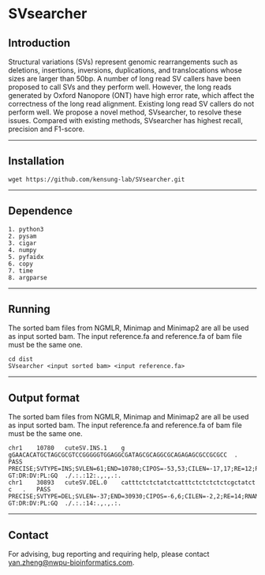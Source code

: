 # SVsearcher
## Introduction

Structural variations (SVs) represent genomic rearrangements such as deletions, insertions, inversions, duplications, and translocations whose sizes are larger than 50bp. A number of long read SV callers have been proposed to call SVs and they perform well. However, the long reads generated by Oxford Nanopore (ONT) have high error rate, which affect the correctness of the long read alignment. Existing long read SV callers do not perform well. We propose a novel method, SVsearcher, to resolve these issues. Compared with existing methods, SVsearcher has highest recall, precision and F1-score.

---
## Installation
```
wget https://github.com/kensung-lab/SVsearcher.git	
```
---
## Dependence
    1. python3
	2. pysam
	3. cigar
	4. numpy
	5. pyfaidx
	6. copy
	7. time
	8. argparse
---
## Running
The sorted bam files from NGMLR, Minimap and Minimap2 are all be used as input sorted bam. The input reference.fa and reference.fa of bam file must be the same one.
```
cd dist
SVsearcher <input sorted bam> <input reference.fa>	
```
---
## Output format
The sorted bam files from NGMLR, Minimap and Minimap2 are all be used as input sorted bam. The input reference.fa and reference.fa of bam file must be the same one.
```
chr1	10780	cuteSV.INS.1	g	gGAACACATGCTAGCGCGTCCGGGGGTGGAGGCGATAGCGCAGGCGCAGAGAGCGCCGCGCC	.	PASS	PRECISE;SVTYPE=INS;SVLEN=61;END=10780;CIPOS=-53,53;CILEN=-17,17;RE=12;RNAMES=NULL	GT:DR:DV:PL:GQ	./.:.:12:.,.,.:.
chr1	30893	cuteSV.DEL.0	catttctctctatctcatttctctctctctcgctatct	c	.	PASS	PRECISE;SVTYPE=DEL;SVLEN=-37;END=30930;CIPOS=-6,6;CILEN=-2,2;RE=14;RNAMES=NULL;STRAND=+-	GT:DR:DV:PL:GQ	./.:.:14:.,.,.:.

```
---
## Contact
For advising, bug reporting and requiring help, please contact yan.zheng@nwpu-bioinformatics.com.
